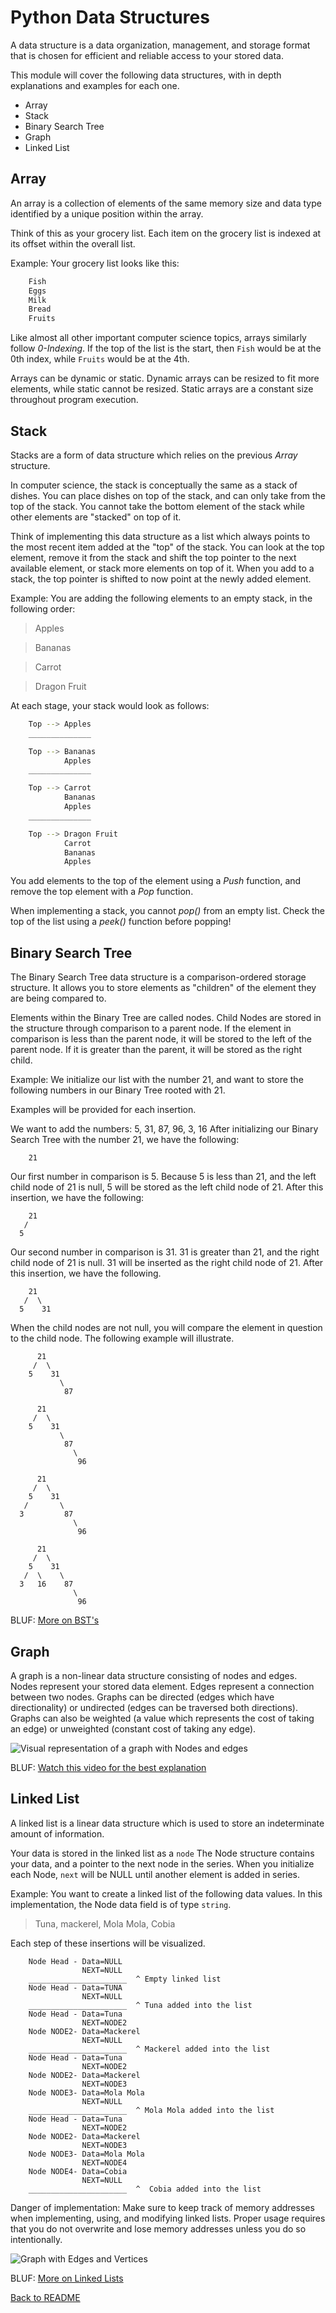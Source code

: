 # Python Data Structures

A data structure is a data organization, management, and storage format that is chosen for efficient and reliable access to your stored data. 

This module will cover the following data structures, with in depth explanations and examples for each one.

- Array
- Stack
- Binary Search Tree
- Graph
- Linked List

## Array

An array is a collection of elements of the same memory size and data type identified by a unique position within the array. 

Think of this as your grocery list. Each item on the grocery list is indexed at its offset within the overall list. 

Example: Your grocery list looks like this:

```sh
    Fish
    Eggs
    Milk
    Bread
    Fruits
```

Like almost all other important computer science topics, arrays similarly follow _0-Indexing_. If the top of the list is the start, then `Fish` would be at the 0th index, while `Fruits` would be at the 4th. 

Arrays can be dynamic or static. Dynamic arrays can be resized to fit more elements, while static cannot be resized. Static arrays are a constant size throughout program execution. 

## Stack

Stacks are a form of data structure which relies on the previous _Array_ structure.

In computer science, the stack is conceptually the same as a stack of dishes. You can place dishes on top of the stack, and can only take from the top of the stack. You cannot take the bottom element of the stack while other elements are "stacked" on top of it. 

Think of implementing this data structure as a list which always points to the most recent item added at the "top" of the stack. You can look at the top element, remove it from the stack and shift the top pointer to the next available element, or stack more elements on top of it. When you add to a stack, the top pointer is shifted to now point at the newly added element. 

Example: You are adding the following elements to an empty stack, in the following order:
> Apples

> Bananas

> Carrot

> Dragon Fruit

At each stage, your stack would look as follows:
```sh
    Top --> Apples
    ______________

    Top --> Bananas
            Apples
    ______________

    Top --> Carrot
            Bananas
            Apples
    ______________

    Top --> Dragon Fruit
            Carrot
            Bananas
            Apples
```
You add elements to the top of the element using a _Push_ function, and remove the top element with a _Pop_ function.

When implementing a stack, you cannot _pop()_ from an empty list. Check the top of the list using a _peek()_ function before popping!

## Binary Search Tree

The Binary Search Tree data structure is a comparison-ordered storage structure. It allows you to store elements as "children" of the element they are being compared to.

Elements within the Binary Tree are called nodes. Child Nodes are stored in the structure through comparison to a parent node. If the element in comparison is less than the parent node, it will be stored to the left of the parent node. If it is greater than the parent, it will be stored as the right child. 

Example: We initialize our list with the number 21, and want to store the following numbers in our Binary Tree rooted with 21.

Examples will be provided for each insertion.

We want to add the numbers: 5, 31, 87, 96, 3, 16
After initializing our Binary Search Tree with the number 21, we have the following:

```
    21
```

Our first number in comparison is 5. Because 5 is less than 21, and the left child node of 21 is null, 5 will be stored as the left child node of 21.
After this insertion, we have the following:

``` 
    21
   /
  5
```
Our second number in comparison is 31. 31 is greater than 21, and the right child node of 21 is null. 31 will be inserted as the right child node of 21.
After this insertion, we have the following.
``` 
    21
   /  \
  5    31
```

When the child nodes are not null, you will compare the element in question to the child node. The following example will illustrate. 

``` 
      21
     /  \
    5    31
           \ 
            87
```
``` 
      21
     /  \
    5    31
           \ 
            87
              \
               96
```
``` 
      21
     /  \ 
    5    31
   /       \ 
  3         87
              \
               96
```
``` 
      21
     /  \ 
    5    31
   /  \    \ 
  3   16    87
              \ 
               96
```

BLUF: [More on BST's](https://www.youtube.com/watch?v=pYT9F8_LFTM)

## Graph

A graph is a non-linear data structure consisting of nodes and edges. Nodes represent your stored data element. Edges represent a connection between two nodes. 
Graphs can be directed (edges which have directionality) or undirected (edges can be traversed both directions). Graphs can also be weighted (a value which represents the cost of taking an edge) or unweighted (constant cost of taking any edge).

![Visual representation of a graph with Nodes and edges](image.png)

BLUF: [Watch this video for the best explanation](https://www.youtube.com/watch?v=gXgEDyodOJU_)

## Linked List

A linked list is a linear data structure which is used to store an indeterminate amount of information. 

Your data is stored in the linked list as a `node` The Node structure contains your data, and a pointer to the next node in the series. When you initialize each Node, `next` will be NULL until another element is added in series. 

Example: You want to create a linked list of the following data values. In this implementation, the Node data field is of type `string`.

> Tuna, mackerel, Mola Mola, Cobia 

Each step of these insertions will be visualized.

```
    Node Head - Data=NULL
                NEXT=NULL
    ______________________  ^ Empty linked list
    Node Head - Data=TUNA
                NEXT=NULL
    ______________________  ^ Tuna added into the list
    Node Head - Data=Tuna
                NEXT=NODE2
    Node NODE2- Data=Mackerel
                NEXT=NULL
    ______________________  ^ Mackerel added into the list
    Node Head - Data=Tuna
                NEXT=NODE2
    Node NODE2- Data=Mackerel
                NEXT=NODE3
    Node NODE3- Data=Mola Mola
                NEXT=NULL
    ______________________  ^ Mola Mola added into the list
    Node Head - Data=Tuna
                NEXT=NODE2
    Node NODE2- Data=Mackerel
                NEXT=NODE3
    Node NODE3- Data=Mola Mola
                NEXT=NODE4
    Node NODE4- Data=Cobia
                NEXT=NULL
    ______________________  ^  Cobia added into the list
```

Danger of implementation: Make sure to keep track of memory addresses when implementing, using, and modifying linked lists. Proper usage requires that you do not overwrite and lose memory addresses unless you do so intentionally. 

![Graph with Edges and Vertices](.img/graph.png)

BLUF: [More on Linked Lists](https://www.youtube.com/watch?v=R9PTBwOzceo)

[Back to README](README.md)